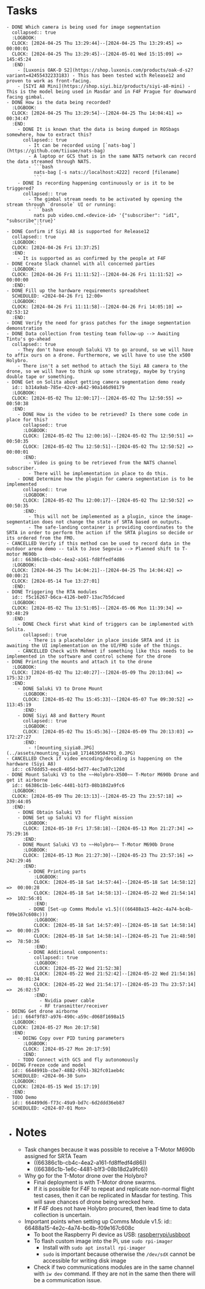 # Tasks
	- DONE Which camera is being used for image segmentation
	  collapsed:: true
	  :LOGBOOK:
	  CLOCK: [2024-04-25 Thu 13:29:44]--[2024-04-25 Thu 13:29:45] =>  00:00:01
	  CLOCK: [2024-04-25 Thu 13:29:45]--[2024-05-01 Wed 15:15:09] =>  145:45:24
	  :END:
		- [Luxonis OAK-D S2](https://shop.luxonis.com/products/oak-d-s2?variant=42455432233183) - This has been tested with Release12 and proven to work as front-facing.
		- [SIYI A8 Mini](https://shop.siyi.biz/products/siyi-a8-mini) - This is the model being used in Masdar and in F4F Prague for downward facing gimbal.
	- DONE How is the data being recorded?
	  :LOGBOOK:
	  CLOCK: [2024-04-25 Thu 13:29:54]--[2024-04-25 Thu 14:04:41] =>  00:34:47
	  :END:
		- DONE It is known that the data is being dumped in ROSbags somewhere, how to extract this?
		  collapsed:: true
			- It can be recorded using [`nats-bag`](https://github.com/tiiuae/nats-bag)
			- A laptop or GCS that is in the same NATS network can record the data streamed through NATS.
			- ```bash
			  nats-bag [-s nats://localhost:4222] record [filename]
			  ```
		- DONE Is recording happening continuously or is it to be triggered?
		  collapsed:: true
			- The gimbal stream needs to be activated by opening the stream through `dronsole` UI or running:
			- ```bash
			  nats pub video.cmd.<device-id> '{"subscriber": "id1", "subscribe":true}'
			  ```
	- DONE Confirm if Siyi A8 is supported for Release12
	  collapsed:: true
	  :LOGBOOK:
	  CLOCK: [2024-04-26 Fri 13:37:25]
	  :END:
		- It is supported as as confirmed by the people at F4F
	- DONE Create Slack channel with all concerned parties
	  :LOGBOOK:
	  CLOCK: [2024-04-26 Fri 11:11:52]--[2024-04-26 Fri 11:11:52] =>  00:00:00
	  :END:
	- DONE Fill up the hardware requirements spreadsheet
	  SCHEDULED: <2024-04-26 Fri 12:00>
	  :LOGBOOK:
	  CLOCK: [2024-04-26 Fri 11:11:58]--[2024-04-26 Fri 14:05:10] =>  02:53:12
	  :END:
	- DONE Verify the need for grass patches for the image segmentation demonstration
	- DONE Data collection from testing team follow-up --> Awaiting Tintu's go-ahead
	  collapsed:: true
		- They don't have enough Saluki V3 to go around, so we will have to affix ours on a drone. Furthermore, we will have to use the x500 Holybro.
		- There isn't a set method to attach the Siyi A8 camera to the drone, so we will have to think up some strategy, maybe by trying double tape or something.
	- DONE Get on Solita about getting camera segmentation demo ready
	  id:: b314a9ab-785e-42c9-a642-90a146d98179
	  :LOGBOOK:
	  CLOCK: [2024-05-02 Thu 12:00:17]--[2024-05-02 Thu 12:50:55] =>  00:50:38
	  :END:
		- DONE How is the video to be retrieved? Is there some code in place for this?
		  collapsed:: true
		  :LOGBOOK:
		  CLOCK: [2024-05-02 Thu 12:00:16]--[2024-05-02 Thu 12:50:51] =>  00:50:35
		  CLOCK: [2024-05-02 Thu 12:50:51]--[2024-05-02 Thu 12:50:52] =>  00:00:01
		  :END:
			- Video is going to be retrieved from the NATS channel subscriber.
			- There will be implementation in place to do this.
		- DONE Determine how the plugin for camera segmentation is to be implemented
		  collapsed:: true
		  :LOGBOOK:
		  CLOCK: [2024-05-02 Thu 12:00:17]--[2024-05-02 Thu 12:50:52] =>  00:50:35
		  :END:
			- This will not be implemented as a plugin, since the image-segmentation does not change the state of SRTA based on outputs.
			- The safe-landing container is providing coordinates to the SRTA in order to perform the action if the SRTA plugins so decide or its ordered from the FMO.
	- CANCELLED Verify if this method can be used to record data in the outdoor arena demo -- talk to Jose Segovia --> Planned shift to T-motor M690b
	  id:: 66386c1b-cb4c-4ea2-a161-fd8ffedf4d86
	  :LOGBOOK:
	  CLOCK: [2024-04-25 Thu 14:04:21]--[2024-04-25 Thu 14:04:42] =>  00:00:21
	  CLOCK: [2024-05-14 Tue 13:27:01]
	  :END:
	- DONE Triggering the RTA modules
	  id:: f5c16267-b6ca-4126-be07-13ac7b5dcaed
	  :LOGBOOK:
	  CLOCK: [2024-05-02 Thu 13:51:05]--[2024-05-06 Mon 11:39:34] =>  93:48:29
	  :END:
		- DONE Check first what kind of triggers can be implemented with Solita.
		  collapsed:: true
			- There is a placeholder in place inside SRTA and it is awaiting the UI implementation on the UI/FMO side of the things.
		- CANCELLED Check with Mehmet if something like this needs to be implemented in the software and control scheme for the drone
	- DONE Printing the mounts and attach it to the drone
	  :LOGBOOK:
	  CLOCK: [2024-05-02 Thu 12:40:27]--[2024-05-09 Thu 20:13:04] =>  175:32:37
	  :END:
		- DONE Saluki V3 to Drone Mount
		  :LOGBOOK:
		  CLOCK: [2024-05-02 Thu 15:45:33]--[2024-05-07 Tue 09:30:52] =>  113:45:19
		  :END:
		- DONE Siyi A8 and Battery Mount
		  collapsed:: true
		  :LOGBOOK:
		  CLOCK: [2024-05-02 Thu 15:45:36]--[2024-05-09 Thu 20:13:03] =>  172:27:27
		  :END:
			- ![mounting_siyia8.JPG](../assets/mounting_siyia8_1714639504791_0.JPG)
	- CANCELLED Check if video encoding/decoding is happening on the hardware (Siyi A8)
	  id:: c67ddd53-eec8-405d-bd77-4ec7a07c120d
	- DONE Mount Saluki V3 to the ~~Holybro-X500~~ T-Motor M690b Drone and get it airborne
	  id:: 66386c1b-1e6c-4481-b1f3-08b18d2a9fc6
	  :LOGBOOK:
	  CLOCK: [2024-05-09 Thu 20:13:13]--[2024-05-23 Thu 23:57:18] =>  339:44:05
	  :END:
		- DONE Obtain Saluki V3
		- DONE Set up Saluki V3 for flight mission
		  :LOGBOOK:
		  CLOCK: [2024-05-10 Fri 17:58:18]--[2024-05-13 Mon 21:27:34] =>  75:29:16
		  :END:
		- DONE Mount Saluki V3 to ~~Holybro~~ T-Motor M690b Drone
		  :LOGBOOK:
		  CLOCK: [2024-05-13 Mon 21:27:30]--[2024-05-23 Thu 23:57:16] =>  242:29:46
		  :END:
			- DONE Printing parts
			  :LOGBOOK:
			  CLOCK: [2024-05-18 Sat 14:57:44]--[2024-05-18 Sat 14:58:12] =>  00:00:28
			  CLOCK: [2024-05-18 Sat 14:58:13]--[2024-05-22 Wed 21:54:14] =>  102:56:01
			  :END:
			- DONE [Set-up Comms Module v1.5](((66488a15-4e2c-4a74-bc4b-f09e167c608c)))
			  :LOGBOOK:
			  CLOCK: [2024-05-18 Sat 14:57:49]--[2024-05-18 Sat 14:58:14] =>  00:00:25
			  CLOCK: [2024-05-18 Sat 14:58:14]--[2024-05-21 Tue 21:48:50] =>  78:50:36
			  :END:
			- DONE Additional components:
			  collapsed:: true
			  :LOGBOOK:
			  CLOCK: [2024-05-22 Wed 21:52:38]
			  CLOCK: [2024-05-22 Wed 21:52:42]--[2024-05-22 Wed 21:54:16] =>  00:01:34
			  CLOCK: [2024-05-22 Wed 21:54:17]--[2024-05-23 Thu 23:57:14] =>  26:02:57
			  :END:
				- Nvidia power cable
				- RF transmitter/receiver
	- DOING Get drone airborne
	  id:: 664f9f87-a976-490c-a59c-d068f1698a15
	  :LOGBOOK:
	  CLOCK: [2024-05-27 Mon 20:17:58]
	  :END:
		- DOING Copy over PID tuning parameters
		  :LOGBOOK:
		  CLOCK: [2024-05-27 Mon 20:17:59]
		  :END:
		- TODO Connect with GCS and fly autonomously
	- DOING Freeze code and model
	  id:: 6644991b-cbe7-4882-9761-382fc01aeb4c
	  SCHEDULED: <2024-06-30 Sun>
	  :LOGBOOK:
	  CLOCK: [2024-05-15 Wed 15:17:19]
	  :END:
	- TODO Demo
	  id:: 664499d6-f73c-49a9-bd7c-6d2ddd36eb87
	  SCHEDULED: <2024-07-01 Mon>
- # Notes
	- Task changes because it was possible to receive a T-Motor M690b assigned for SRTA Team
		- ((66386c1b-cb4c-4ea2-a161-fd8ffedf4d86))
		- ((66386c1b-1e6c-4481-b1f3-08b18d2a9fc6))
	- Why go for the T-Motor drone over the Holybro?
		- Final deployment is with T-Motor drone swarms.
		- If it is possible for F4F to repeat and replicate non-normal flight test cases, then it can be replicated in Masdar for testing. This will save chances of drone being wrecked here.
		- If F4F does not have Holybro procured, then lead time to data collection is uncertain.
	- Important points when setting up Comms Module v1.5:
	  id:: 66488a15-4e2c-4a74-bc4b-f09e167c608c
		- To boot the Raspberry Pi device as USB: [raspberrypi/usbboot](https://github.com/raspberrypi/usbboot)
		- To flash custom image into the Pi, use `sudo rpi-imager`
			- Install with `sudo apt install rpi-imager`
			- `sudo` is important because otherwise the `/dev/sdX` cannot be accessible for writing disk image
		- Check if two communications modules are in the same channel with `iw dev` command. If they are not in the same then there will be a communication issue.